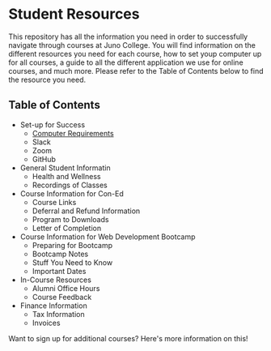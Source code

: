 # Student Resources
This repository has all the information you need in order to successfully navigate through courses at Juno College. You will find information on the different resources you need for each course, how to set youp computer up for all courses, a guide to all the different application we use for online courses, and much more. Please refer to the Table of Contents below to find the resource you need. 

## Table of Contents
- Set-up for Success
  - [Computer Requirements](./liveOnline#computer-requirements) 
  - Slack
  - Zoom
  - GitHub
- General Student Informatin
  - Health and Wellness
  - Recordings of Classes
- Course Information for Con-Ed
  - Course Links
  - Deferral and Refund Information
  - Program to Downloads
  - Letter of Completion
- Course Information for Web Development Bootcamp
  - Preparing for Bootcamp
  - Bootcamp Notes
  - Stuff You Need to Know
  - Important Dates
- In-Course Resources
  - Alumni Office Hours
  - Course Feedback
- Finance Information
  - Tax Information
  - Invoices

Want to sign up for additional courses? Here's more information on this!







 
